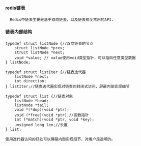 #### redis链表

      Redis中链表主要是基于双向链表，以及链表相关常用的API.
      
#### 链表内部结构

    typedef struct listNode {//双向链表的节点
        struct listNode *prev;
        struct listNode *next;
        void *value; // value使用void类型指针，可以指向任意类型数据
    } listNode;
    
    typedef struct listIter {//链表迭代器
        listNode *next;
        int direction;
    } listIter;//链表迭代器实现对链表的封闭式访问，屏蔽内部实现细节
    
    typedef struct list {//链表对象
        listNode *head;
        listNode *tail;
        void *(*dup)(void *ptr);
        void (*free)(void *ptr);//函数指针
        int (*match)(void *ptr, void *key);
        unsigned long len;//长度
    } list;
    
    使用迭代器访问的好处可以屏蔽内部实现细节，对用户是透明的。